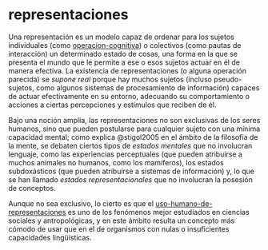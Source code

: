 # representaciones

Una representación es un modelo capaz de ordenar para los sujetos individuales (como [operacion-cognitiva](operacion-cognitiva.md)) o colectivos (como pautas de interacción) un determinado estado de cosas, una forma en la que se presenta el mundo que le permite a ese o esos sujetos actuar en él de manera efectiva. La existencia de representaciones (o alguna operación parecida) se *supone real* porque hay muchos sujetos (incluso pseudo-sujetos, como algunos sistemas de procesamiento de información) capaces de actuar efectivamente en su entorno, adecuando su comportamiento o acciones a ciertas percepciones y estímulos que reciben de él.

Bajo una noción amplia, las representaciones no son exclusivas de los seres humanos, sino que pueden postularse para cualquier sujeto con una mínima capacidad mental; como explica @stigol2005 en el ámbito de la filosofía de la mente, se debaten ciertos tipos de *estados mentales* que no involucran lenguaje, como las experiencias perceptuales (que pueden atribuirse a muchos animales no humanos, como los mamíferos), los estados subdoxásticos (que pueden atribuirse a sistemas de información) y, lo que se han llamado *estados representacionales* que no involucran la posesión de conceptos.

Aunque no sea exclusivo, lo cierto es que el [uso-humano-de-representaciones](uso-humano-de-representaciones.md) es uno de los fenómenos mejor estudiados en ciencias sociales y antropológicas, y en este ámbito resulta un concepto más cómodo de usar que en el de organismos con nulas o insuficientes capacidades lingüísticas.
